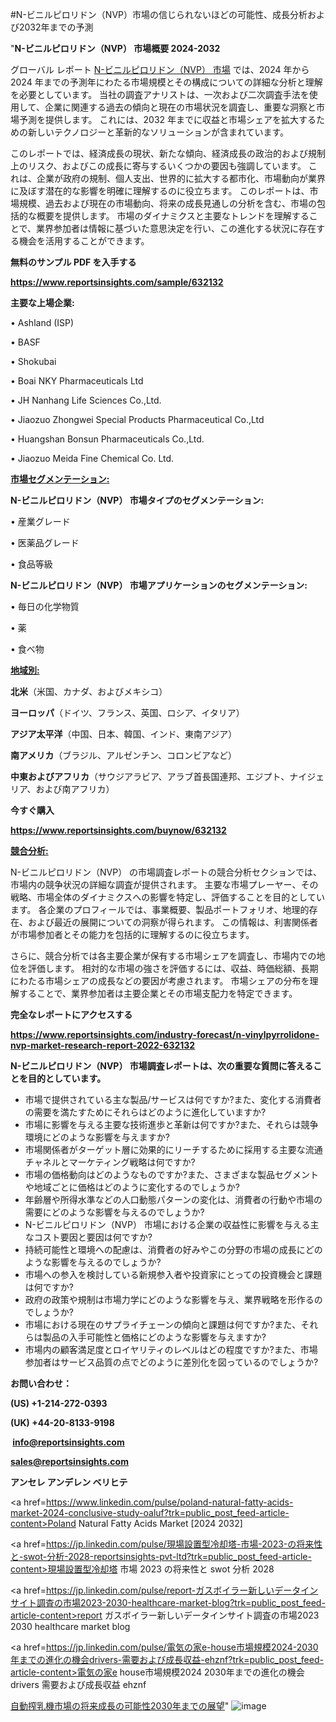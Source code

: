 #N-ビニルピロリドン（NVP）市場の信じられないほどの可能性、成長分析および2032年までの予測

"<strong>N-ビニルピロリドン（NVP） 市場概要 2024-2032</strong>

グローバル レポート <a href=https://www.reportsinsights.com/sample/632132>N-ビニルピロリドン（NVP） 市場</a> では、2024 年から 2024 年までの予測年にわたる市場規模とその構成についての詳細な分析と理解を必要としています。 当社の調査アナリストは、一次および二次調査手法を使用して、企業に関連する過去の傾向と現在の市場状況を調査し、重要な洞察と市場予測を提供します。 これには、2032 年までに収益と市場シェアを拡大​​するための新しいテクノロジーと革新的なソリューションが含まれています。

このレポートでは、経済成長の現状、新たな傾向、経済成長の政治的および規制上のリスク、およびこの成長に寄与するいくつかの要因も強調しています。 これは、企業が政府の規制、個人支出、世界的に拡大する都市化、市場動向が業界に及ぼす潜在的な影響を明確に理解するのに役立ちます。 このレポートは、市場規模、過去および現在の市場動向、将来の成長見通しの分析を含む、市場の包括的な概要を提供します。 市場のダイナミクスと主要なトレンドを理解することで、業界参加者は情報に基づいた意思決定を行い、この進化する状況に存在する機会を活用することができます。

<strong><b>無料のサンプル PDF を入手する</b></strong>

<a href=https://www.reportsinsights.com/sample/632132><strong><u>https://www.reportsinsights.com/sample/632132</u></strong></a>

<strong>主要な上場企業:</strong>

• Ashland (ISP)

• BASF

• Shokubai

• Boai NKY Pharmaceuticals Ltd

• JH Nanhang Life Sciences Co.,Ltd.

• Jiaozuo Zhongwei Special Products Pharmaceutical Co.,Ltd

• Huangshan Bonsun Pharmaceuticals Co.,Ltd.

• Jiaozuo Meida Fine Chemical Co. Ltd.

<strong><u>市場セグメンテーション</u></strong><strong><u>:</u></strong>

<strong>N-ビニルピロリドン（NVP） 市場タイプのセグメンテーション:</strong>

• 産業グレード

• 医薬品グレード

• 食品等級

<strong>N-ビニルピロリドン（NVP） 市場アプリケーションのセグメンテーション:</strong>

• 毎日の化学物質

• 薬

• 食べ物

<strong><u>地域別</u></strong><strong><u>:</u></strong>

<strong>北米</strong>（米国、カナダ、およびメキシコ）

<strong>ヨーロッパ</strong>（ドイツ、フランス、英国、ロシア、イタリア）

<strong>アジア太平洋</strong>（中国、日本、韓国、インド、東南アジア）

<strong>南アメリカ</strong>（ブラジル、アルゼンチン、コロンビアなど）

<strong>中東およびアフリカ</strong>（サウジアラビア、アラブ首長国連邦、エジプト、ナイジェリア、および南アフリカ）

<strong>今すぐ購入</strong>

<a href=https://www.reportsinsights.com/buynow/632132><strong><u>https://www.reportsinsights.com/buynow/632132</u></strong></a>

<strong><u>競合分析:</u></strong>

N-ビニルピロリドン（NVP） の市場調査レポートの競合分析セクションでは、市場内の競争状況の詳細な調査が提供されます。 主要な市場プレーヤー、その戦略、市場全体のダイナミクスへの影響を特定し、評価することを目的としています。 各企業のプロフィールでは、事業概要、製品ポートフォリオ、地理的存在、および最近の展開についての洞察が得られます。 この情報は、利害関係者が市場参加者とその能力を包括的に理解するのに役立ちます。

さらに、競合分析では各主要企業が保有する市場シェアを調査し、市場内での地位を評価します。 相対的な市場の強さを評価するには、収益、時価総額、長期にわたる市場シェアの成長などの要因が考慮されます。 市場シェアの分布を理解することで、業界参加者は主要企業とその市場支配力を特定できます。

<strong>完全なレポートにアクセスする</strong>

<a href=https://www.reportsinsights.com/industry-forecast/n-vinylpyrrolidone-nvp-market-research-report-2022-632132><strong><u><b>https://www.reportsinsights.com/industry-forecast/n-vinylpyrrolidone-nvp-market-research-report-2022-632132</b></u></strong></a>

<strong><b>N-ビニルピロリドン（NVP） 市場調査レポートは、次の重要な質問に答えることを目的としています。</b></strong>
<ul>
  <li>市場で提供されている主な製品/サービスは何ですか?また、変化する消費者の需要を満たすためにそれらはどのように進化していますか?</li>
  <li>市場に影響を与える主要な技術進歩と革新は何ですか?また、それらは競争環境にどのような影響を与えますか?</li>
  <li>市場関係者がターゲット層に効果的にリーチするために採用する主要な流通チャネルとマーケティング戦略は何ですか?</li>
  <li>市場の価格動向はどのようなものですか?また、さまざまな製品セグメントや地域ごとに価格はどのように変化するのでしょうか?</li>
  <li>年齢層や所得水準などの人口動態パターンの変化は、消費者の行動や市場の需要にどのような影響を与えるのでしょうか?</li>
  <li>N-ビニルピロリドン（NVP） 市場における企業の収益性に影響を与える主なコスト要因と要因は何ですか?</li>
  <li>持続可能性と環境への配慮は、消費者の好みやこの分野の市場の成長にどのような影響を与えるのでしょうか?</li>
  <li>市場への参入を検討している新規参入者や投資家にとっての投資機会と課題は何ですか?</li>
  <li>政府の政策や規制は市場力学にどのような影響を与え、業界戦略を形作るのでしょうか?</li>
  <li>市場における現在のサプライチェーンの傾向と課題は何ですか?また、それらは製品の入手可能性と価格にどのような影響を与えますか?</li>
  <li>市場内の顧客満足度とロイヤリティのレベルはどの程度ですか?また、市場参加者はサービス品質の点でどのように差別化を図っているのでしょうか?</li>
</ul>
<strong>お問い合わせ：</strong>

<strong>(US) +1-214-272-0393</strong>

<strong>(UK) +44-20-8133-9198</strong>

<strong> </strong><a href=info@reportsinsights.com><strong><u>info@reportsinsights.com</u></strong></a>

<a href=sales@reportsinsights.com><strong><u>sales@reportsinsights.com</u></strong></a>

<strong>アンセレ アンデレン ベリヒテ</strong>

<a href=https://www.linkedin.com/pulse/poland-natural-fatty-acids-market-2024-conclusive-study-oaluf?trk=public_post_feed-article-content>Poland Natural Fatty Acids Market [2024 2032]</a>

<a href=https://jp.linkedin.com/pulse/現場設置型冷却塔-市場-2023-の将来性と-swot-分析-2028-reportsinsights-pvt-ltd?trk=public_post_feed-article-content>現場設置型冷却塔 市場 2023 の将来性と swot 分析 2028</a>

<a href=https://jp.linkedin.com/pulse/report-ガスボイラー新しいデータインサイト調査の市場2023-2030-healthcare-market-blog?trk=public_post_feed-article-content>report ガスボイラー新しいデータインサイト調査の市場2023 2030 healthcare market blog</a>

<a href=https://jp.linkedin.com/pulse/電気の家e-house市場規模2024-2030年までの進化の機会drivers-需要および成長収益-ehznf?trk=public_post_feed-article-content>電気の家e house市場規模2024 2030年までの進化の機会drivers 需要および成長収益 ehznf</a>

<a href=https://www.linkedin.com/pulse/自動搾乳機市場の将来成長の可能性2030年までの展望-infopulse-daily-360-xoscf/>自動搾乳機市場の将来成長の可能性2030年までの展望</a>"
![image](https://github.com/ahaan12367/RIMarket24/assets/158471582/8b059557-54bc-4a52-aab0-3fdb75c849e6)

